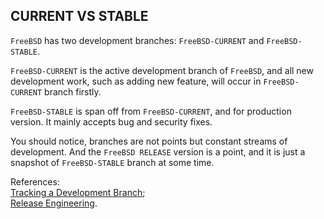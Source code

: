CURRENT VS STABLE
----
`FreeBSD` has two development branches: `FreeBSD-CURRENT` and `FreeBSD-STABLE`.  

`FreeBSD-CURRENT` is the active development branch of `FreeBSD`, and all new development work, such as adding new feature, will occur in `FreeBSD-CURRENT` branch firstly.  

`FreeBSD-STABLE` is span off from `FreeBSD-CURRENT`, and for production version. It mainly accepts bug and security fixes.  

You should notice, branches are not points but constant streams of development. And the `FreeBSD RELEASE` version is a point, and it is just a snapshot of `FreeBSD-STABLE` branch at some time.  

References:  
[Tracking a Development Branch](https://www.freebsd.org/doc/handbook/current-stable.html);  
[Release Engineering](http://www.over-yonder.net/~fullermd/rants/bsd4linux/05).